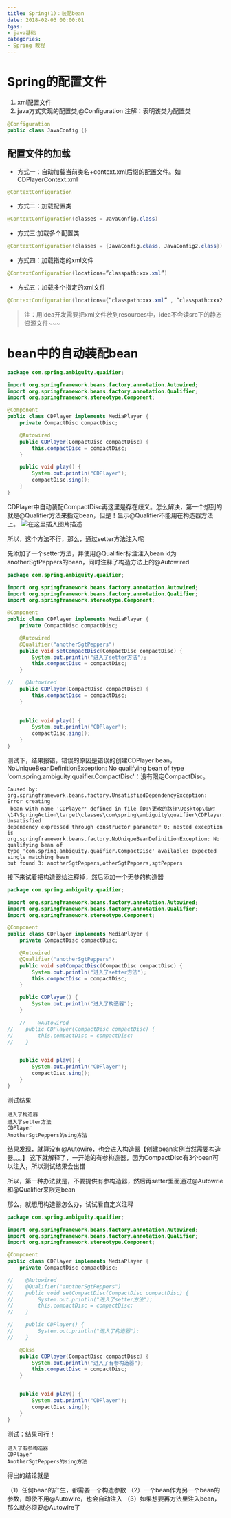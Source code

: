 ```yaml
---
title: Spring(1)：装配bean
date: 2018-02-03 00:00:01
tgas: 
- java基础
categories: 
- Spring 教程
---
```







# Spring的配置文件

1. xml配置文件
2. java方式实现的配置类,@Configuration 注解：表明该类为配置类

```java
@Configuration
public class JavaConfig {}
```



## 配置文件的加载
- 方式一：自动加载当前类名+context.xml后缀的配置文件。如CDPlayerContext.xml
```java
@ContextConfiguration
```
- 方式二：加载配置类
```java
@ContextConfiguration(classes = JavaConfig.class)
```
- 方式三:加载多个配置类
```java
@ContextConfiguration(classes = {JavaConfig.class, JavaConfig2.class})
```
- 方式四：加载指定的xml文件
```java
@ContextConfiguration(locations=”classpath:xxx.xml”)
```
- 方式五：加载多个指定的xml文件
```java
@ContextConfiguration(locations={“classpath:xxx.xml” , “classpath:xxx2.xml”})
```
>注：用idea开发需要把xml文件放到resources中，idea不会读src下的静态资源文件~~~








# bean中的自动装配bean
```java
package com.spring.ambiguity.quaifier;

import org.springframework.beans.factory.annotation.Autowired;
import org.springframework.beans.factory.annotation.Qualifier;
import org.springframework.stereotype.Component;

@Component
public class CDPlayer implements MediaPlayer {
    private CompactDisc compactDisc;

    @Autowired
    public CDPlayer(CompactDisc compactDisc) {
        this.compactDisc = compactDisc;
    }

    public void play() {
        System.out.println("CDPlayer");
        compactDisc.sing();
    }
}
```
CDPlayer中自动装配CompactDisc再这里是存在歧义。怎么解决，第一个想到的就是@Qualifier方法来指定bean，但是！显示@Qualifier不能用在构造器方法上。
 ![在这里插入图片描述](https://img-blog.csdn.net/20180912140541608?watermark/2/text/aHR0cHM6Ly9ibG9nLmNzZG4ubmV0L01BU09STA==/font/5a6L5L2T/fontsize/400/fill/I0JBQkFCMA==/dissolve/70)



所以，这个方法不行，那么，通过setter方法注入呢

先添加了一个setter方法，并使用@Qualifier标注注入bean id为anotherSgtPeppers的bean，同时注释了构造方法上的@Autowired
```java
package com.spring.ambiguity.quaifier;

import org.springframework.beans.factory.annotation.Autowired;
import org.springframework.beans.factory.annotation.Qualifier;
import org.springframework.stereotype.Component;

@Component
public class CDPlayer implements MediaPlayer {
    private CompactDisc compactDisc;

    @Autowired
    @Qualifier("anotherSgtPeppers")
    public void setCompactDisc(CompactDisc compactDisc) {
        System.out.println("进入了setter方法");
        this.compactDisc = compactDisc;
    }

//    @Autowired
    public CDPlayer(CompactDisc compactDisc) {
        this.compactDisc = compactDisc;
    }
    

    public void play() {
        System.out.println("CDPlayer");
        compactDisc.sing();
    }
}
```

测试下，结果报错，错误的原因是错误的创建CDPlayer bean，NoUniqueBeanDefinitionException: No qualifying bean of 
type 'com.spring.ambiguity.quaifier.CompactDisc'：没有限定CompactDisc。
```
Caused by: org.springframework.beans.factory.UnsatisfiedDependencyException: Error creating
 bean with name 'CDPlayer' defined in file [D:\更改的路径\Desktop\临时
\14\SpringAction\target\classes\com\spring\ambiguity\quaifier\CDPlayer.class]: Unsatisfied 
dependency expressed through constructor parameter 0; nested exception is 
org.springframework.beans.factory.NoUniqueBeanDefinitionException: No qualifying bean of 
type 'com.spring.ambiguity.quaifier.CompactDisc' available: expected single matching bean 
but found 3: anotherSgtPeppers,otherSgtPeppers,sgtPeppers
```
接下来试着把构造器给注释掉，然后添加一个无参的构造器
```java
package com.spring.ambiguity.quaifier;

import org.springframework.beans.factory.annotation.Autowired;
import org.springframework.beans.factory.annotation.Qualifier;
import org.springframework.stereotype.Component;

@Component
public class CDPlayer implements MediaPlayer {
    private CompactDisc compactDisc;

    @Autowired
    @Qualifier("anotherSgtPeppers")
    public void setCompactDisc(CompactDisc compactDisc) {
        System.out.println("进入了setter方法");
        this.compactDisc = compactDisc;
    }

    public CDPlayer() {
        System.out.println("进入了构造器");
    }

    //    @Autowired
//    public CDPlayer(CompactDisc compactDisc) {
//        this.compactDisc = compactDisc;
//    }


    public void play() {
        System.out.println("CDPlayer");
        compactDisc.sing();
    }
}
```
测试结果
```
进入了构造器
进入了setter方法
CDPlayer
AnotherSgtPeppers的sing方法
```
结果发现，就算没有@Autowire，也会进入构造器【创建bean实例当然需要构造器。。。】
这下就解释了，一开始的有参构造器，因为CompactDIsc有3个bean可以注入，所以测试结果会出错

所以，第一种办法就是，不要提供有参构造器，然后再setter里面通过@Autowrie和@Qualifier来限定bean

那么，就想用构造器怎么办，试试看自定义注释
```java
package com.spring.ambiguity.quaifier;

import org.springframework.beans.factory.annotation.Autowired;
import org.springframework.beans.factory.annotation.Qualifier;
import org.springframework.stereotype.Component;

@Component
public class CDPlayer implements MediaPlayer {
    private CompactDisc compactDisc;

//    @Autowired
//    @Qualifier("anotherSgtPeppers")
//    public void setCompactDisc(CompactDisc compactDisc) {
//        System.out.println("进入了setter方法");
//        this.compactDisc = compactDisc;
//    }

//    public CDPlayer() {
//        System.out.println("进入了构造器");
//    }

    @Okss
    public CDPlayer(CompactDisc compactDisc) {
        System.out.println("进入了有参构造器");
        this.compactDisc = compactDisc;
    }


    public void play() {
        System.out.println("CDPlayer");
        compactDisc.sing();
    }
}
```
测试：结果可行！
```
进入了有参构造器
CDPlayer
AnotherSgtPeppers的sing方法
```
得出的结论就是

（1）任何bean的产生，都需要一个构造参数
（2）一个bean作为另一个bean的参数，即使不用@Autowire，也会自动注入
（3）如果想要再方法里注入bean，那么就必须要@Autowire了






